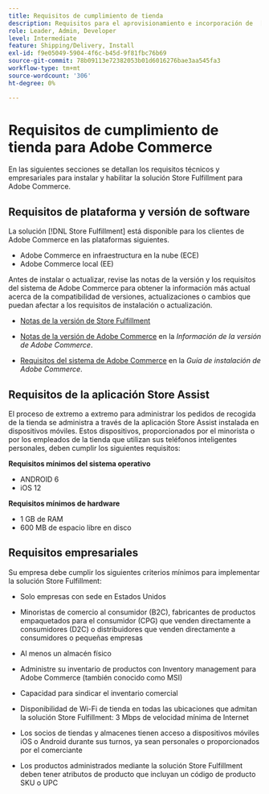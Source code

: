 ```yaml
---
title: Requisitos de cumplimiento de tienda
description: Requisitos para el aprovisionamiento e incorporación de  [!DNL Store Fulfillment solution].
role: Leader, Admin, Developer
level: Intermediate
feature: Shipping/Delivery, Install
exl-id: f9e05049-5904-4f6c-b45d-9f81fbc76b69
source-git-commit: 78b09113e72382053b01d6016276bae3aa545fa3
workflow-type: tm+mt
source-wordcount: '306'
ht-degree: 0%

---
```


# Requisitos de cumplimiento de tienda para Adobe Commerce

En las siguientes secciones se detallan los requisitos técnicos y empresariales para instalar y habilitar la solución Store Fulfillment para Adobe Commerce.

## Requisitos de plataforma y versión de software

La solución [!DNL Store Fulfillment] está disponible para los clientes de Adobe Commerce en las plataformas siguientes.

- Adobe Commerce en infraestructura en la nube (ECE)
- Adobe Commerce local (EE)

Antes de instalar o actualizar, revise las notas de la versión y los requisitos del sistema de Adobe Commerce para obtener la información más actual acerca de la compatibilidad de versiones, actualizaciones o cambios que puedan afectar a los requisitos de instalación o actualización.

- [Notas de la versión de Store Fulfillment](release-notes.md)

- [Notas de la versión de Adobe Commerce](https://experienceleague.adobe.com/docs/commerce-operations/release/versions.html) en la *Información de la versión de Adobe Commerce*.

- [Requisitos del sistema de Adobe Commerce](https://experienceleague.adobe.com/docs/commerce-operations/installation-guide/system-requirements.html) en la *Guía de instalación de Adobe Commerce*.


## Requisitos de la aplicación Store Assist

El proceso de extremo a extremo para administrar los pedidos de recogida de la tienda se administra a través de la aplicación Store Assist instalada en dispositivos móviles. Estos dispositivos, proporcionados por el minorista o por los empleados de la tienda que utilizan sus teléfonos inteligentes personales, deben cumplir los siguientes requisitos:

**Requisitos mínimos del sistema operativo**

- ANDROID 6
- iOS 12

**Requisitos mínimos de hardware**

- 1 GB de RAM
- 600 MB de espacio libre en disco

## Requisitos empresariales

Su empresa debe cumplir los siguientes criterios mínimos para implementar la solución Store Fulfillment:

- Solo empresas con sede en Estados Unidos

- Minoristas de comercio al consumidor (B2C), fabricantes de productos empaquetados para el consumidor (CPG) que venden directamente a consumidores (D2C) o distribuidores que venden directamente a consumidores o pequeñas empresas

- Al menos un almacén físico

- Administre su inventario de productos con Inventory management para Adobe Commerce (también conocido como MSI)

- Capacidad para sindicar el inventario comercial

- Disponibilidad de Wi-Fi de tienda en todas las ubicaciones que admitan la solución Store Fulfillment: 3 Mbps de velocidad mínima de Internet

- Los socios de tiendas y almacenes tienen acceso a dispositivos móviles iOS o Android durante sus turnos, ya sean personales o proporcionados por el comerciante

- Los productos administrados mediante la solución Store Fulfillment deben tener atributos de producto que incluyan un código de producto SKU o UPC
